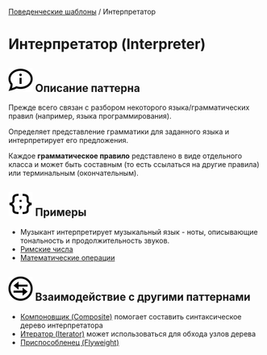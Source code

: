 [Поведенческие шаблоны](../#readme) / Интерпретатор

# Интерпретатор (Interpreter)

## ![](../../ui/info.svg) Описание паттерна

Прежде всего связан с разбором некоторого языка/грамматических правил (например, языка программирования).

Определяет представление грамматики для заданного языка и интерпретирует его предложения.

Каждое **грамматическое правило** редставлено в виде отдельного класса и может быть составным (то есть ссылаться на другие правила) или терминальным (окончательным).

## ![](../../ui/code.svg) Примеры

* Музыкант интерпретирует музыкальный язык - ноты, описывающие тональность и продолжительность звуков.
* [Римские числа](./roman#readme)
* [Математические операции](./math#readme)

## ![](../../ui/interaction.svg) Взаимодействие с другими паттернами

* [Компоновщик (Composite)](../../structural/composite#readme) помогает составить синтаксическое дерево интерпретатора
* [Итератор (Iterator)](../iterator#readme) может использоваться для обхода узлов дерева
* [Приспособленец (Flyweight)](../../structural/flyweight#readme)
